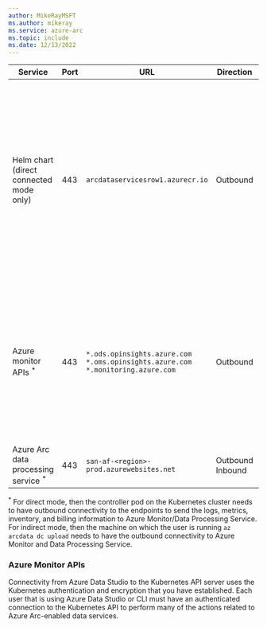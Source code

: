 ```yaml
---
author: MikeRayMSFT
ms.author: mikeray
ms.service: azure-arc
ms.topic: include
ms.date: 12/13/2022
---
```



|**Service**|**Port**|**URL**|**Direction**|**Notes**|
|--|--|--|--|--|
| Helm chart (direct connected mode only) | 443 | `arcdataservicesrow1.azurecr.io` | Outbound |Provisions the Azure Arc data controller bootstrapper and cluster level objects, such as custom resource definitions, cluster roles, and cluster role bindings, is pulled from an Azure Container Registry. | 
| Azure monitor APIs <sup>*</sup> | 443 |`*.ods.opinsights.azure.com`<br/>`*.oms.opinsights.azure.com`<br/>`*.monitoring.azure.com` | Outbound | Azure Data Studio and Azure CLI connect to the Azure Resource Manager APIs to send and retrieve data to and from Azure for some features. See [Azure Monitor APIs](#azure-monitor-apis).
| Azure Arc data processing service <sup>*</sup>| 443 |`san-af-<region>-prod.azurewebsites.net` | Outbound<br/> Inbound |

<sup>*</sup> For direct mode, then the controller pod on the Kubernetes cluster needs to have outbound connectivity to the endpoints to send the logs, metrics, inventory, and billing information to Azure Monitor/Data Processing Service. For indirect mode, then the machine on which the user is running `az arcdata dc upload` needs to have the outbound connectivity to Azure Monitor and Data Processing Service.

### Azure Monitor APIs

Connectivity from Azure Data Studio to the Kubernetes API server uses the Kubernetes authentication and encryption that you have established.  Each user that is using Azure Data Studio or CLI must have an authenticated connection to the Kubernetes API to perform many of the actions related to Azure Arc-enabled data services.
